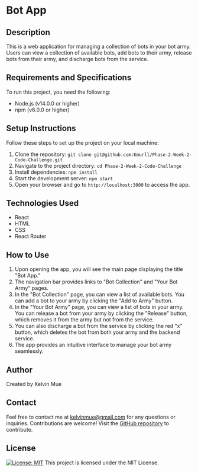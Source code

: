 # Bot App

## Description
This is a web application for managing a collection of bots in your bot army. Users can view a collection of available bots, add bots to their army, release bots from their army, and discharge bots from the service.

## Requirements and Specifications
To run this project, you need the following:
* Node.js (v14.0.0 or higher)
* npm (v6.0.0 or higher)

## Setup Instructions
Follow these steps to set up the project on your local machine:
1. Clone the repository: `git clone git@github.com:Kmurll/Phase-2-Week-2-Code-Challenge.git`
2. Navigate to the project directory: `cd Phase-2-Week-2-Code-Challenge`
3. Install dependencies: `npm install`
4. Start the development server: `npm start`
5. Open your browser and go to `http://localhost:3000` to access the app.

## Technologies Used
* React
* HTML
* CSS
* React Router

## How to Use
1. Upon opening the app, you will see the main page displaying the title "Bot App."
2. The navigation bar provides links to "Bot Collection" and "Your Bot Army" pages.
3. In the "Bot Collection" page, you can view a list of available bots. You can add a bot to your army by clicking the "Add to Army" button.
4. In the "Your Bot Army" page, you can view a list of bots in your army. You can release a bot from your army by clicking the "Release" button, which removes it from the army but not from the service.
5. You can also discharge a bot from the service by clicking the red "x" button, which deletes the bot from both your army and the backend service.
6. The app provides an intuitive interface to manage your bot army seamlessly.

## Author
Created by Kelvin Mue

## Contact
Feel free to contact me at kelvinmue@gmail.com for any questions or inquiries. Contributions are welcome! Visit the [GitHub repository](https://github.com/Kmurll/Phase-2-Week-2-Code-Challenge.git) to contribute.

## License
[![License: MIT](https://img.shields.io/badge/License-MIT-yellow.svg)](https://opensource.org/licenses/MIT)
This project is licensed under the MIT License.
